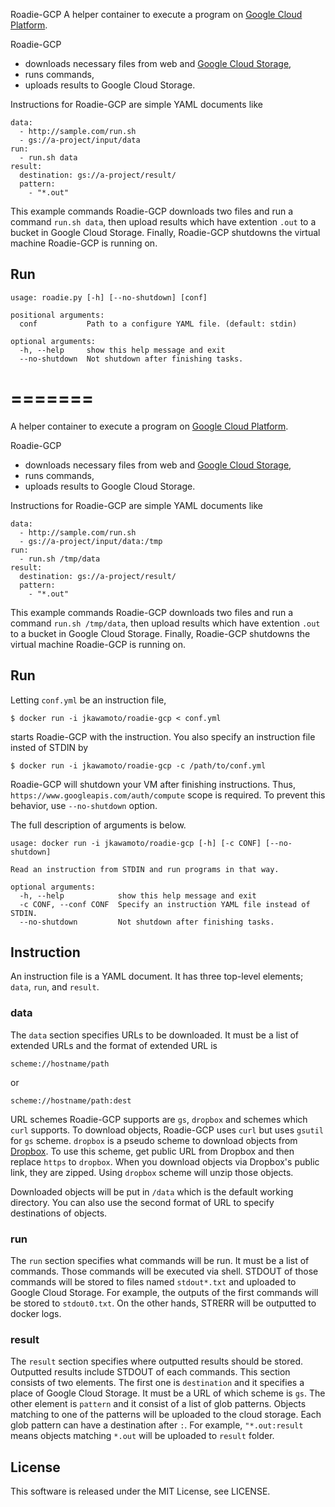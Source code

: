 Roadie-GCP
A helper container to execute a program on [Google Cloud Platform](https://cloud.google.com/).

Roadie-GCP
  * downloads necessary files from web and [Google Cloud Storage](https://cloud.google.com/storage/),
  * runs commands,
  * uploads results to Google Cloud Storage.

Instructions for Roadie-GCP are simple YAML documents like
```
data:
  - http://sample.com/run.sh
  - gs://a-project/input/data
run:
  - run.sh data
result:
  destination: gs://a-project/result/
  pattern:
    - "*.out"
```

This example commands Roadie-GCP downloads two files and run a command `run.sh data`, then upload results which have extention `.out` to a bucket in Google Cloud Storage. Finally, Roadie-GCP shutdowns the virtual machine Roadie-GCP is running on.

Run
----
```
usage: roadie.py [-h] [--no-shutdown] [conf]

positional arguments:
  conf           Path to a configure YAML file. (default: stdin)

optional arguments:
  -h, --help     show this help message and exit
  --no-shutdown  Not shutdown after finishing tasks.
```


=======
============
A helper container to execute a program on [Google Cloud Platform](https://cloud.google.com/).

Roadie-GCP
  * downloads necessary files from web and [Google Cloud Storage](https://cloud.google.com/storage/),
  * runs commands,
  * uploads results to Google Cloud Storage.

Instructions for Roadie-GCP are simple YAML documents like
```
data:
  - http://sample.com/run.sh
  - gs://a-project/input/data:/tmp
run:
  - run.sh /tmp/data
result:
  destination: gs://a-project/result/
  pattern:
    - "*.out"
```

This example commands Roadie-GCP downloads two files and run a command `run.sh /tmp/data`, then upload results which have extention `.out` to a bucket in Google Cloud Storage. Finally, Roadie-GCP shutdowns the virtual machine Roadie-GCP is running on.

Run
----
Letting `conf.yml` be an instruction file,
```
$ docker run -i jkawamoto/roadie-gcp < conf.yml
```
starts Roadie-GCP with the instruction.
You also specify an instruction file insted of STDIN by
```
$ docker run -i jkawamoto/roadie-gcp -c /path/to/conf.yml
```

Roadie-GCP will shutdown your VM after finishing instructions.
Thus, `https://www.googleapis.com/auth/compute` scope is required.
To prevent this behavior, use `--no-shutdown` option.

The full description of arguments is below.
```
usage: docker run -i jkawamoto/roadie-gcp [-h] [-c CONF] [--no-shutdown]

Read an instruction from STDIN and run programs in that way.

optional arguments:
  -h, --help            show this help message and exit
  -c CONF, --conf CONF  Specify an instruction YAML file instead of STDIN.
  --no-shutdown         Not shutdown after finishing tasks.
```

Instruction
-------------
An instruction file is a YAML document. It has three top-level elements; `data`, `run`, and `result`.

### data
The `data` section specifies URLs to be downloaded.
It must be a list of extended URLs and the format of extended URL is
```
scheme://hostname/path
```
or
```
scheme://hostname/path:dest
```
URL schemes Roadie-GCP supports are `gs`, `dropbox` and schemes which `curl` supports. To download objects, Roadie-GCP uses `curl` but uses `gsutil` for `gs` scheme. `dropbox` is a pseudo scheme to download objects from [Dropbox](https://www.dropbox.com/). To use this scheme, get public URL from Dropbox and then replace `https` to `dropbox`. When you download objects via Dropbox's public link, they are zipped. Using `dropbox` scheme will unzip those objects.

Downloaded objects will be put in `/data` which is the default working directory.
You can also use the second format of URL to specify destinations of objects.

### run
The `run` section specifies what commands will be run.
It must be a list of commands.
Those commands will be executed via shell.
STDOUT of those commands will be stored to files named `stdout*.txt` and uploaded to Google Cloud Storage.
For example, the outputs of the first commands will be stored to `stdout0.txt`.
On the other hands, STRERR will be outputted to docker logs.

### result
The `result` section specifies where outputted results should be stored.
Outputted results include STDOUT of each commands.
This section consists of two elements.
The first one is `destination` and it specifies a place of Google Cloud Storage. It must be a URL of which scheme is `gs`.
The other element is `pattern` and it consist of a list of glob patterns.
Objects matching to one of the patterns will be uploaded to the cloud storage. Each glob pattern can have a destination after `:`.
For example, `"*.out:result` means objects matching `*.out` will be uploaded to `result` folder.

License
--------
This software is released under the MIT License, see LICENSE.
